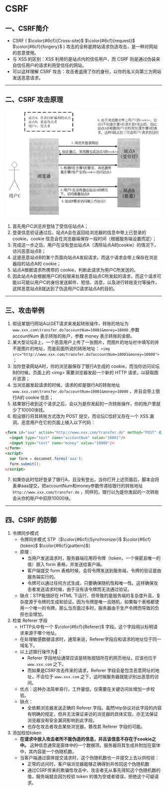 # CSRF
## 一、CSRF简介
- CSRF ( $\color{#6cf}{Cross-site}$ $\color{#6cf}{request}$ $\color{#6cf}{forgery}$ ) 攻击的全称是跨站请求伪造攻击，是一种对网站的恶意使用。   
- 与 XSS 的区别：XSS 利用的是站点内的信任用户，而 CSRF 则是通过伪装来自信任用户的请求利用受信任的网站。
- 可以这样理解 CSRF 攻击：攻击者盗用了你的身份，以你的名义向第三方网站发送恶意请求。
---
## 二、CSRF 攻击原理
<div align="center"><img src="./img/CSRF.png"></div>

1. 首先用户C浏览并登陆了受信任站点A；
2. 登录信息验证通过后，站点A会在返回给浏览器的信息中带上已登录的 cookie，cookie 信息会在浏览器端保存一段时间（根据服务端设置而定）；
3. 完成这一步之后，用户在没有登出站点A（清除站点A的cookie）的情况下，访问恶意站点B；
4. 这是恶意站点B的某个页面向站点A发起请求，而这个请求会带上保存在浏览器段的站点A的 cookie；
5. 站点A根据请求所携带的 cookie，判断此请求为用户C所发送的。
6. 因此站点A会根据用户C的权限来处理恶意站点C所发起的请求，而这个请求可能以可能以用户C的身份发送邮件、短信、消息，以及进行转账支付等操作，这样恶意站点B就达到了伪造用户C请求站点A的目的。
---
## 三、攻击举例
1. 假设某银行网站A以GET请求来发起转账操作，转账的地址为 `www.xxx.com\transfer.do?accountNum=10001&money=10000` ,参数 accountNum 表示转账的账户，参数 money 表示转账的金额。
2. 某大型论坛B上，一个恶意用户上传了一张图片，而图片的地址栏中填写的并不是图片的地址，而是前面所说的转账地址： `<img src="http://www.xxx.com/transfer.do?accountNum=10001&money=10000">` ；
3. 当你登录网站A时，你的浏览器保存了银行A生成的 cookie，而当你访问论坛B的时候，页面上的 \<img\> 需要浏览器发起一个新的 HTTP 请求，以获取图片资源；
4. 当浏览器发起请求的时候，请求的却是银行A的转账地址 `www.xxx.com\transfer.do?accountNum=10001&money=10000` ，并且会带上银行A的 cookie 信息；
5. 结果银行收到这个请求之后，会以为是你发起的一次转账操作，你的账户里就少了10000块钱。
6. 假设银行将其转账方式改为 POST 提交，而论坛C恰好又存在一个 XSS 漏洞，恶意用户在它的页面上植入以下代码：
```html
<form id="aaa" action="http://www.xxx.com/transfer.do" method="POST" display="none">
  <input type="text" name="accountNum" value="10001"/>
  <input type="text" name="money" value="10000"/>
</form>
<script>
  var form = documnet.forms('aaa');
  form.submit();
</script>
```
7. 如果你此时恰好登录了银行A，且没有登出，当你打开上述页面后，脚本会将表单aaa提交，把accountNum和money参数传递给银行的转账地址 `http://www.xxx.com/transfer.do` ，同样的，银行以为是你发起的一次转账会从你的账户中扣除10000块。
---
## 四、CSRF 的防御
1. 令牌同步模式
   - 令牌同步模式 STP（$\color{#6cf}{Synchronizer}$ $\color{#6cf}{token}$ $\color{#6cf}{pattern}$）
   - 原理：
     - 当用户发送请求时，服务器端应用将令牌（token，一个保密且唯一的值）嵌入 form 表格，并发送给客户端。
     - 客户端提交 form 表格时候，会将令牌发送到服务端，令牌的验证是由服务端实行的。
     - 令牌可以通过任何方式生成，只要确保随机性和唯一性。这样确保攻击者发送请求时候，由于没有该令牌而无法通过验证。
   - 缺点：STP能很好在 HTML 下运行，但导致的是服务端的复杂度升高，复杂度源于令牌的生成和验证。因为令牌是唯一且随机，如果每个表格都使用一个唯一的令牌，那么当页面过多时，服务器由于生产令牌而导致的负担也会增加。
2. 检查 Referer 字段
   - HTTP头中有一个 $\color{#6cf}{Referer}$ 字段，这个字段用以标明请求来源于哪个地址。
   - 在处理敏感数据请求时，通常来说，Referer字段应和请求的地址位于同一域名下。
   - 以上述银行操作为🌰：
     - Referer 字段地址通常应该是转账按钮所在的网页地址，应该也位于 `www.xxx.com` 之下。
     - 而如果是CSRF攻击传来的请求，Referer 字段会是包含恶意网址的地址，不会位于 `www.xxx.com` 之下，这时候服务器就能识别出恶意的访问。
   - 优点：这种办法简单易行，工作量低，仅需要在关键访问处增加一步校验。
   - 缺点：
     - 全依赖浏览器发送正确的 Referer 字段。虽然http协议对此字段的内容有明确的规定，但并无法保证来访的浏览器的具体实现，亦无法保证浏览器没有安全漏洞影响到此字段。
     - 也存在攻击者攻击某些浏览器，篡改其 Referer 字段的可能。
3. 添加校验token
   - **在请求中放入攻击者所不能伪造的信息，并且该信息不存在于cookie之中。** 这种信息通常是窗体中的一个数据项。服务器将其生成并附加在窗体中，其内容是一个伪随机数。
   - 当客户端通过窗体提交请求时，这个伪随机数也一并提交上去以供校验：
     - 正常的访问时，客户端浏览器能够正确得到并传回这个伪随机数
     - 通过CSRF传来的欺骗性攻击中，攻击者无从事先得知这个伪随机数的值，服务端就会因为校验 token 的值为空或者错误，拒绝这个可疑请求。